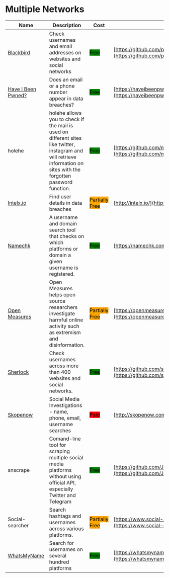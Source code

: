 # Multiple Networks

| Name | Description | Cost | URL |
| --- | --- | --- | --- |
| [Blackbird](../../../tools/blackbird/README.md) | Check usernames and email addresses on websites and social networks | <mark style="background-color:green;">Free</mark> | [https://github.com/p1ngul1n0/blackbird](https://github.com/p1ngul1n0/blackbird) |
| [Have I Been Pwned?](../../../tools/have-i-been-pwned/README.md) | Does an email or a phone number appear in data breaches? | <mark style="background-color:green;">Free</mark> | [https://haveibeenpwned.com/](https://haveibeenpwned.com/) |
| holehe | holehe allows you to check if the mail is used on different sites like twitter, instagram and will retrieve information on sites with the forgotten password function. | <mark style="background-color:green;">Free</mark> | [https://github.com/megadose/holehe](https://github.com/megadose/holehe) |
| [Intelx.io](../../../tools/intelx.io/README.md) | Find user details in data breaches | <mark style="background-color:orange;">Partially Free</mark> | [http://intelx.io/](http://intelx.io/) |
| [Namechk](../../../tools/namechk/README.md) | A username and domain search tool that checks on which platforms or domain a given username is registered. | <mark style="background-color:green;">Free</mark> | [https://namechk.com/](https://namechk.com/) |
| [Open Measures](../../../tools/open-measures/README.md) | Open Measures helps open source researchers investigate harmful online activity such as extremism and disinformation. | <mark style="background-color:orange;">Partially Free</mark> | [https://openmeasures.io/](https://openmeasures.io/) |
| [Sherlock](../../../tools/sherlock/README.md) | Check usernames across more than 400 websites and social networks. | <mark style="background-color:green;">Free</mark> | [https://github.com/sherlock-project/sherlock](https://github.com/sherlock-project/sherlock) |
| [Skopenow](../../../tools/skopenow/README.md) | Social Media Investigations - name, phone, email, username searches | <mark style="background-color:red;">Paid</mark> | [http://skopenow.com/](http://skopenow.com/) |
| snscrape | Comand-line tool for scraping multiple social media platforms without using official API, especially Twitter and Telegram | <mark style="background-color:green;">Free</mark> | [https://github.com/JustAnotherArchivist/snscrape](https://github.com/JustAnotherArchivist/snscrape) |
| Social-searcher | Search hashtags and usernames across various platforms. | <mark style="background-color:orange;">Partially Free</mark> | [https://www.social-searcher.com/](https://www.social-searcher.com/) |
| [WhatsMyName](../../../tools/whats-my-name/README.md) | Search for usernames on several hundred platforms | <mark style="background-color:green;">Free</mark> | [https://whatsmyname.app/](https://whatsmyname.app/) |